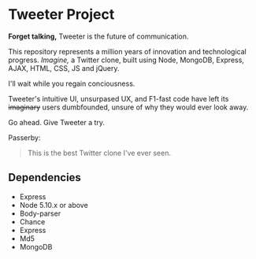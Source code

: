 # Tweeter Project

**Forget talking,**
Tweeter is the future of communication.

This repository represents a million years of innovation and technological progress.
*Imagine,* a Twitter clone, built using Node, MongoDB, Express, AJAX, HTML, CSS, JS and jQuery.

I'll wait while you regain conciousness.

Tweeter's intuitive UI, unsurpased UX, and F1-fast code have left its ~~imaginary~~ users dumbfounded, unsure of why they would ever look away.

Go ahead. Give Tweeter a try.

Passerby:
>This is the best Twitter clone I've ever seen.

## Dependencies

- Express
- Node 5.10.x or above
- Body-parser
- Chance
- Express
- Md5
- MongoDB